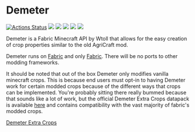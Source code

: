 # Demeter

[![Actions Status](https://github.com/Wtoll/demeter/workflows/build/badge.svg)](https://github.com/Wtoll/demeter/actions) [![](https://img.shields.io/github/license/Wtoll/demeter.svg)](LICENSE) [![](https://img.shields.io/github/release/Wtoll/demeter.svg)](https://github.com/Wtoll/demeter/releases) ![](https://img.shields.io/badge/minecraft-1.16-blueviolet.svg) [![](https://jitpack.io/v/Wtoll/demeter.svg)](https://jitpack.io/#Wtoll/demeter) [![](http://cf.way2muchnoise.eu/353632.svg)](https://www.curseforge.com/minecraft/mc-mods/demeter)

Demeter is a Fabric Minecraft API by Wtoll that allows for the easy creation of crop properties similar to the old AgriCraft mod.

Demeter runs on [Fabric](https://github.com/FabricMC/fabric) and only [Fabric](https://github.com/FabricMC/fabric). There will be no ports to other modding frameworks.

It should be noted that out of the box Demeter only modifies vanilla minecraft crops. This is because end users must opt-in to having Demeter work for certain modded crops because of the different ways that crops can be implemented. You're probably sitting there really bummed because that sounds like a lot of work, but the official Demeter Extra Crops datapack is available [here](https://github.com/Wtoll/Demeter-Extra-Crops) and contains compatibility with the vast majority of fabric's modded crops.

[Demeter Extra Crops](https://github.com/Wtoll/Demeter-Extra-Crops)
